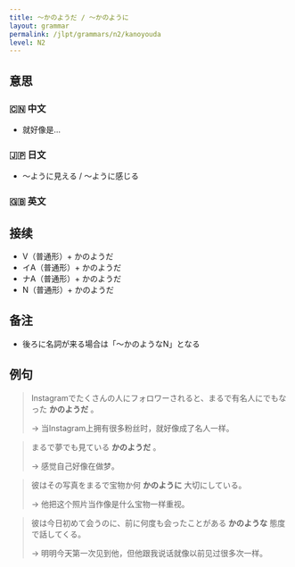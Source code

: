 ```yaml
---
title: 〜かのようだ / 〜かのように
layout: grammar
permalink: /jlpt/grammars/n2/kanoyouda
level: N2
---
```


## 意思

### 🇨🇳 中文

- 就好像是…

### 🇯🇵 日文

- 〜ように見える / 〜ように感じる

### 🇬🇧 英文


## 接续

- V（普通形）+ かのようだ
- イA（普通形）+ かのようだ
- ナA（普通形）+ かのようだ
- N（普通形）+ かのようだ

## 备注

- 後ろに名詞が来る場合は「〜かのようなN」となる

## 例句

> Instagramでたくさんの人にフォロワーされると、まるで有名人にでもなった **かのようだ** 。
>
> → 当Instagram上拥有很多粉丝时，就好像成了名人一样。

> まるで夢でも見ている **かのようだ** 。
>
> → 感觉自己好像在做梦。

> 彼はその写真をまるで宝物か何 **かのように** 大切にしている。
>
> → 他把这个照片当作像是什么宝物一样重视。

> 彼は今日初めて会うのに、前に何度も会ったことがある **かのような** 態度で話してくる。
>
> → 明明今天第一次见到他，但他跟我说话就像以前见过很多次一样。

